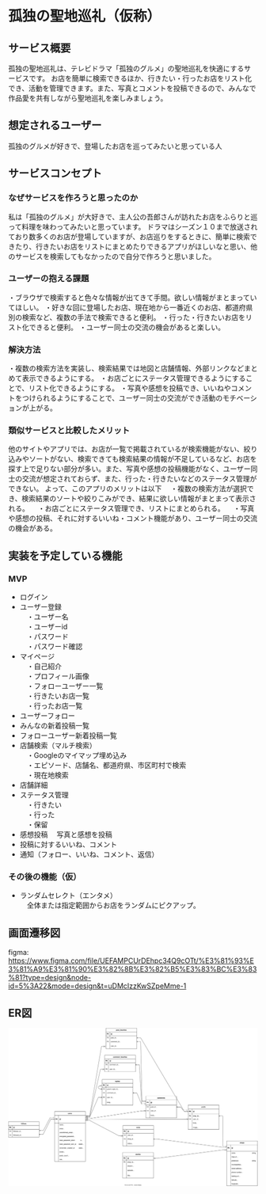 # 孤独の聖地巡礼（仮称）
## サービス概要
孤独の聖地巡礼は、テレビドラマ「孤独のグルメ」の聖地巡礼を快適にするサービスです。
お店を簡単に検索できるほか、行きたい・行ったお店をリスト化でき、活動を管理できます。また、写真とコメントを投稿できるので、みんなで作品愛を共有しながら聖地巡礼を楽しみましょう。

## 想定されるユーザー
孤独のグルメが好きで、登場したお店を巡ってみたいと思っている人

## サービスコンセプト
### なぜサービスを作ろうと思ったのか
私は「孤独のグルメ」が大好きで、主人公の吾郎さんが訪れたお店をふらりと巡って料理を味わってみたいと思っています。
ドラマはシーズン１０まで放送されており数多くのお店が登場していますが、お店巡りをするときに、簡単に検索できたり、行きたいお店をリストにまとめたりできるアプリがほしいなと思い、他のサービスを検索してもなかったので自分で作ろうと思いました。

### ユーザーの抱える課題
・ブラウザで検索すると色々な情報が出てきて手間。欲しい情報がまとまっていてほしい。
・好きな回に登場したお店、現在地から一番近くのお店、都道府県別の検索など、複数の手法で検索できると便利。
・行った・行きたいお店をリスト化できると便利。
・ユーザー同士の交流の機会があると楽しい。

### 解決方法
・複数の検索方法を実装し、検索結果では地図と店舗情報、外部リンクなどまとめて表示できるようにする。
・お店ごとにステータス管理できるようにすることで、リスト化できるようにする。
・写真や感想を投稿でき、いいねやコメントをつけられるようにすることで、ユーザー同士の交流ができ活動のモチベーションが上がる。

### 類似サービスと比較したメリット
他のサイトやアプリでは、お店が一覧で掲載されているが検索機能がない、絞り込みやソートがない、検索できても検索結果の情報が不足しているなど、お店を探す上で足りない部分が多い。また、写真や感想の投稿機能がなく、ユーザー同士の交流が想定されておらず、また、行った・行きたいなどのステータス管理ができない。
よって、このアプリのメリットは以下
　・複数の検索方法が選択でき、検索結果のソートや絞りこみができ、結果に欲しい情報がまとまって表示される。
　・お店ごとにステータス管理でき、リストにまとめられる。
　・写真や感想の投稿、それに対するいいね・コメント機能があり、ユーザー同士の交流の機会がある。

## 実装を予定している機能
### MVP
* ログイン
* ユーザー登録  
　・ユーザー名  
　・ユーザーid  
　・パスワード  
　・パスワード確認
* マイページ  
　・自己紹介  
　・プロフィール画像  
　・フォローユーザー一覧  
　・行きたいお店一覧  
　・行ったお店一覧
* ユーザーフォロー  
* みんなの新着投稿一覧  
* フォローユーザー新着投稿一覧  
* 店舗検索（マルチ検索）  
　・Googleのマイマップ埋め込み  
　・エピソード、店舗名、都道府県、市区町村で検索  
　・現在地検索 
* 店舗詳細  
* ステータス管理  
　・行きたい  
　・行った  
　・保留
* 感想投稿
　写真と感想を投稿  
* 投稿に対するいいね、コメント
* 通知（フォロー、いいね、コメント、返信） 
　
### その後の機能（仮）
* ランダムセレクト（エンタメ）  
　全体または指定範囲からお店をランダムにピクアップ。

## 画面遷移図  
figma: https://www.figma.com/file/UEFAMPCUrDEhpc34Q9cOTt/%E3%81%93%E3%81%A9%E3%81%90%E3%82%8B%E3%82%B5%E3%83%BC%E3%83%81?type=design&node-id=5%3A22&mode=design&t=uDMcIzzKwSZpeMme-1

## ER図
![](er.svg)